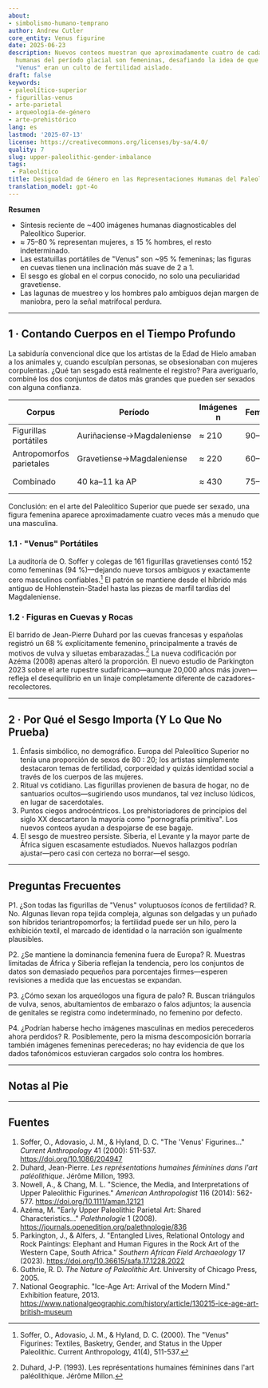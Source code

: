 ```yaml
---
about:
- simbolismo-humano-temprano
author: Andrew Cutler
core_entity: Venus figurine
date: 2025-06-23
description: Nuevos conteos muestran que aproximadamente cuatro de cada cinco imágenes
  humanas del período glacial son femeninas, desafiando la idea de que las figurillas
  "Venus" eran un culto de fertilidad aislado.
draft: false
keywords:
- paleolítico-superior
- figurillas-venus
- arte-parietal
- arqueología-de-género
- arte-prehistórico
lang: es
lastmod: '2025-07-13'
license: https://creativecommons.org/licenses/by-sa/4.0/
quality: 7
slug: upper-paleolithic-gender-imbalance
tags:
 - Paleolítico
title: Desigualdad de Género en las Representaciones Humanas del Paleolítico Superior
translation_model: gpt-4o
---
```


**Resumen**
- Síntesis reciente de ~400 imágenes humanas diagnosticables del Paleolítico Superior.
- ≈ 75–80 % representan mujeres, ≤ 15 % hombres, el resto indeterminado.
- Las estatuillas portátiles de "Venus" son ~95 % femeninas; las figuras en cuevas tienen una inclinación más suave de 2 a 1.
- El sesgo es global en el corpus conocido, no solo una peculiaridad gravetiense.
- Las lagunas de muestreo y los hombres palo ambiguos dejan margen de maniobra, pero la señal matrifocal perdura.

---

## 1 · Contando Cuerpos en el Tiempo Profundo

La sabiduría convencional dice que los artistas de la Edad de Hielo amaban a los animales y, cuando esculpían personas, se obsesionaban con mujeres corpulentas. ¿Qué tan sesgado está realmente el registro?
Para averiguarlo, combiné los dos conjuntos de datos más grandes que pueden ser sexados con alguna confianza.

| Corpus | Período | Imágenes n | Femenino | Masculino | Indet. |
|--------|--------|----------|--------|------|--------|
| Figurillas portátiles | Auriñaciense→Magdaleniense | ≈ 210 | 90–95 % | ≤ 5 % | < 5 % |
| Antropomorfos parietales | Gravetiense→Magdaleniense | ≈ 220 | 60–70 % | 15–20 % | 15–25 % |
| Combinado | 40 ka–11 ka AP | ≈ 430 | 75–80 % | 10–15 % | ≈ 10 % |

Conclusión: en el arte del Paleolítico Superior que puede ser sexado, una figura femenina aparece aproximadamente cuatro veces más a menudo que una masculina.

### 1.1 · "Venus" Portátiles

La auditoría de O. Soffer y colegas de 161 figurillas gravetienses contó 152 como femeninas (94 %)—dejando nueve torsos ambiguos y exactamente cero masculinos confiables.[^soffer] El patrón se mantiene desde el híbrido más antiguo de Hohlenstein-Stadel hasta las piezas de marfil tardías del Magdaleniense.

### 1.2 · Figuras en Cuevas y Rocas

El barrido de Jean-Pierre Duhard por las cuevas francesas y españolas registró un 68 % explícitamente femenino, principalmente a través de motivos de vulva y siluetas embarazadas.[^duhard] La nueva codificación por Azéma (2008) apenas alteró la proporción.
El nuevo estudio de Parkington 2023 sobre el arte rupestre sudafricano—aunque 20,000 años más joven—refleja el desequilibrio en un linaje completamente diferente de cazadores-recolectores.

---

## 2 · Por Qué el Sesgo Importa (Y Lo Que No Prueba)

1. Énfasis simbólico, no demográfico. Europa del Paleolítico Superior no tenía una proporción de sexos de 80 : 20; los artistas simplemente destacaron temas de fertilidad, corporeidad y quizás identidad social a través de los cuerpos de las mujeres.
2. Ritual vs cotidiano. Las figurillas provienen de basura de hogar, no de santuarios ocultos—sugiriendo usos mundanos, tal vez incluso lúdicos, en lugar de sacerdotales.
3. Puntos ciegos androcéntricos. Los prehistoriadores de principios del siglo XX descartaron la mayoría como "pornografía primitiva". Los nuevos conteos ayudan a despojarse de ese bagaje.
4. El sesgo de muestreo persiste. Siberia, el Levante y la mayor parte de África siguen escasamente estudiados. Nuevos hallazgos podrían ajustar—pero casi con certeza no borrar—el sesgo.

---

## Preguntas Frecuentes

P1. ¿Son todas las figurillas de "Venus" voluptuosos íconos de fertilidad?
R. No. Algunas llevan ropa tejida compleja, algunas son delgadas y un puñado son híbridos teriantropomorfos; la fertilidad puede ser un hilo, pero la exhibición textil, el marcado de identidad o la narración son igualmente plausibles.

P2. ¿Se mantiene la dominancia femenina fuera de Europa?
R. Muestras limitadas de África y Siberia reflejan la tendencia, pero los conjuntos de datos son demasiado pequeños para porcentajes firmes—esperen revisiones a medida que las encuestas se expandan.

P3. ¿Cómo sexan los arqueólogos una figura de palo?
R. Buscan triángulos de vulva, senos, abultamientos de embarazo o falos adjuntos; la ausencia de genitales se registra como indeterminado, no femenino por defecto.

P4. ¿Podrían haberse hecho imágenes masculinas en medios perecederos ahora perdidos?
R. Posiblemente, pero la misma descomposición borraría también imágenes femeninas perecederas; no hay evidencia de que los dados tafonómicos estuvieran cargados solo contra los hombres.

---

## Notas al Pie

[^soffer]: Soffer, O., Adovasio, J. M., & Hyland, D. C. (2000). The "Venus" Figurines: Textiles, Basketry, Gender, and Status in the Upper Paleolithic. Current Anthropology, 41(4), 511-537.

[^duhard]: Duhard, J-P. (1993). Les représentations humaines féminines dans l'art paléolithique. Jérôme Millon.

---

## Fuentes

1. Soffer, O., Adovasio, J. M., & Hyland, D. C. "The 'Venus' Figurines…" *Current Anthropology* 41 (2000): 511-537. https://doi.org/10.1086/204947
2. Duhard, Jean-Pierre. *Les représentations humaines féminines dans l'art paléolithique*. Jérôme Millon, 1993.
3. Nowell, A., & Chang, M. L. "Science, the Media, and Interpretations of Upper Paleolithic Figurines." *American Anthropologist* 116 (2014): 562-577. https://doi.org/10.1111/aman.12121
4. Azéma, M. "Early Upper Paleolithic Parietal Art: Shared Characteristics…" *Palethnologie* 1 (2008). https://journals.openedition.org/palethnologie/836
5. Parkington, J., & Alfers, J. "Entangled Lives, Relational Ontology and Rock Paintings: Elephant and Human Figures in the Rock Art of the Western Cape, South Africa." *Southern African Field Archaeology* 17 (2023). https://doi.org/10.36615/safa.17.1228.2022
6. Guthrie, R. D. *The Nature of Paleolithic Art*. University of Chicago Press, 2005.
7. National Geographic. "Ice-Age Art: Arrival of the Modern Mind." Exhibition feature, 2013. https://www.nationalgeographic.com/history/article/130215-ice-age-art-british-museum